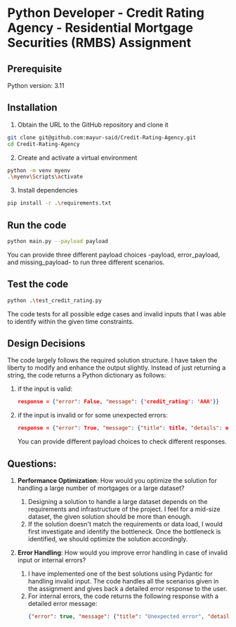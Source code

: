 # Python Developer - Credit Rating Agency - Residential Mortgage Securities (RMBS) Assignment

## Prerequisite
Python version: 3.11
## Installation
1. Obtain the URL to the GitHub repository and clone it
```bash
git clone git@github.com:mayur-said/Credit-Rating-Agency.git
cd Credit-Rating-Agency
```
2. Create and activate a virtual environment
```bash
python -m venv myenv
.\myenv\Scripts\activate
```

3. Install dependencies
```bash
pip install -r .\requirements.txt
```

## Run the code
```bash
python main.py --payload payload
```
You can provide three different payload choices -payload, error_payload, and missing_payload- to run three different scenarios.

## Test the code
```bash
python .\test_credit_rating.py
```
The code tests for all possible edge cases and invalid inputs that I was able to identify within the given time constraints.

## Design Decisions
The code largely follows the required solution structure. I have taken the liberty to modify and enhance the output slightly. Instead of just returning a string, the code returns a Python dictionary as follows:
1. if the input is valid:
   ```json
   response = {"error": False, "message": {'credit_rating': 'AAA'}}
   ```
2. if the input is invalid or for some unexpected errors:
   ```json
   response = {"error": True, "message": {"title": title, "details": errors}}
   ```
   You can provide different payload choices to check different responses.
## Questions:
1. **Performance Optimization**: How would you optimize the solution for handling a large number of mortgages or a large dataset?  
    1. Designing a solution to handle a large dataset depends on the requirements and infrastructure of the project. I feel for a mid-size dataset, the given solution should be more than enough.  
    2. If the solution doesn't match the requirements or data load, I would first investigate and identify the bottleneck. Once the bottleneck is identified, we should optimize the solution accordingly.  

2. **Error Handling**: How would you improve error handling in case of invalid input or internal errors?  
    1. I have implemented one of the best solutions using Pydantic for handling invalid input. The code handles all the scenarios given in the assignment and gives back a detailed error response to the user.  
    2. For internal errors, the code returns the following response with a detailed error message:  
        ```json
        {"error": true, "message": {"title": "Unexpected error", "details": errors}}
        ```
